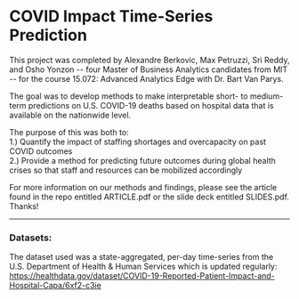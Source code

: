 # COVID Impact Time-Series Prediction

This project was completed by Alexandre Berkovic, Max Petruzzi, Sri Reddy, and Osho Yonzon -- four Master of Business Analytics candidates from MIT -- for the course 15.072: Advanced Analytics Edge with Dr. Bart Van Parys.  

The goal was to develop methods to make interpretable short- to medium-term predictions on U.S. COVID-19 deaths based on hospital data that is available on the nationwide level.  

The purpose of this was both to:  
1.) Quantify the impact of staffing shortages and overcapacity on past COVID outcomes  
2.) Provide a method for predicting future outcomes during global health crises so that staff and resources can be mobilized accordingly

For more information on our methods and findings, please see the article found in the repo entitled ARTICLE.pdf or the slide deck entitled SLIDES.pdf. Thanks!

______________________________________________________________________________________________________________________________

### Datasets:

The dataset used was a state-aggregated, per-day time-series from the U.S. Department of Health & Human Services which is updated regularly:
https://healthdata.gov/dataset/COVID-19-Reported-Patient-Impact-and-Hospital-Capa/6xf2-c3ie





